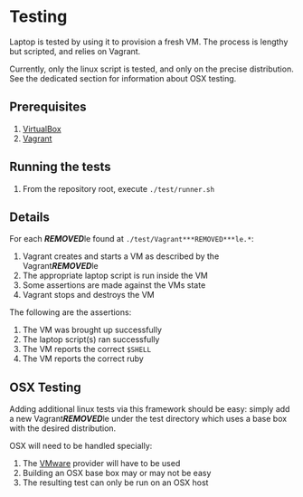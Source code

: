 # Testing

Laptop is tested by using it to provision a fresh VM. The process is 
lengthy but scripted, and relies on Vagrant.

Currently, only the linux script is tested, and only on the precise 
distribution. See the dedicated section for information about OSX 
testing.

## Prerequisites

1. [VirtualBox][]
2. [Vagrant][]

[VirtualBox]: https://www.virtualbox.org/
[Vagrant]: http://www.vagrantup.com/

## Running the tests

1. From the repository root, execute `./test/runner.sh`

## Details

For each ***REMOVED***le found at `./test/Vagrant***REMOVED***le.*`:

1. Vagrant creates and starts a VM as described by the Vagrant***REMOVED***le
2. The appropriate laptop script is run inside the VM
3. Some assertions are made against the VMs state
4. Vagrant stops and destroys the VM

The following are the assertions:

1. The VM was brought up successfully
2. The laptop script(s) ran successfully
3. The VM reports the correct `$SHELL`
4. The VM reports the correct ruby

## OSX Testing

Adding additional linux tests via this framework should be easy: simply 
add a new Vagrant***REMOVED***le under the test directory which uses a base box 
with the desired distribution.

OSX will need to be handled specially:

1. The [VMware][] provider will have to be used
2. Building an OSX base box may or may not be easy
3. The resulting test can only be run on an OSX host

[VMware]: http://www.vmware.com/
